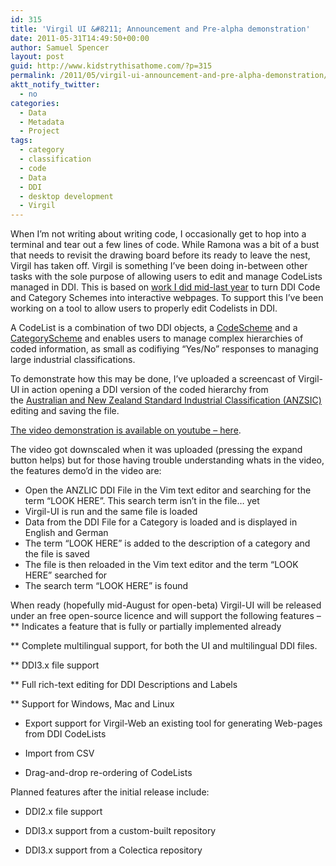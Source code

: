 ```yaml
---
id: 315
title: 'Virgil UI &#8211; Announcement and Pre-alpha demonstration'
date: 2011-05-31T14:49:50+00:00
author: Samuel Spencer
layout: post
guid: http://www.kidstrythisathome.com/?p=315
permalink: /2011/05/virgil-ui-announcement-and-pre-alpha-demonstration/
aktt_notify_twitter:
  - no
categories:
  - Data
  - Metadata
  - Project
tags:
  - category
  - classification
  - code
  - Data
  - DDI
  - desktop development
  - Virgil
---
```

When I&#8217;m not writing about writing code, I occasionally get to hop into a terminal and tear out a few lines of code. While Ramona was a bit of a bust that needs to revisit the drawing board before its ready to leave the nest, Virgil has taken off. Virgil is something I&#8217;ve been doing in-between other tasks with the sole purpose of allowing users to edit and manage CodeLists managed in DDI. This is based on [work I did mid-last year](http://code.google.com/p/ddi-codescheme-viewer/ "DCV - DDI CodeScheme Viewer - Google Code") to turn DDI Code and Category Schemes into interactive webpages. To support this I&#8217;ve been working on a tool to allow users to properly edit Codelists in DDI.

A CodeList is a combination of two DDI objects, a [CodeScheme](http://www.ddialliance.org/Specification/DDI-Lifecycle/3.1/XMLSchema/FieldLevelDocumentation/logicalproduct_xsd/elements/CodeScheme.html "DDI CodeScheme - Field Level Documentation") and a [CategoryScheme](http://www.ddialliance.org/Specification/DDI-Lifecycle/3.1/XMLSchema/FieldLevelDocumentation/logicalproduct_xsd/elements/CategoryScheme.html "DDI CategoryScheme - Field Level Documentation") and enables users to manage complex hierarchies of coded information, as small as codifiying &#8220;Yes/No&#8221; responses to managing large industrial classifications.

To demonstrate how this may be done, I&#8217;ve uploaded a screencast of Virgil-UI in action opening a DDI version of the coded hierarchy from the [Australian and New Zealand Standard Industrial Classification (ANZSIC)](http://www.abs.gov.au/ANZSIC "1292.0 - Australian and New Zealand Standard Industrial Classification (ANZSIC), 2006 (Revision 1.0)   ") editing and saving the file.


  
[The video demonstration is available on youtube &#8211; here](http://youtu.be/KKkOZIiH5eg "Virgil UI - DDI CodeList Editor Pre-alpha demonstration - Youtube").

The video got downscaled when it was uploaded (pressing the expand button helps) but for those having trouble understanding whats in the video, the features demo&#8217;d in the video are:

  * Open the ANZLIC DDI File in the Vim text editor and searching for the term &#8220;LOOK HERE&#8221;. This search term isn&#8217;t in the file&#8230; yet
  * Virgil-UI is run and the same file is loaded
  * Data from the DDI File for a Category is loaded and is displayed in English and German
  * The term &#8220;LOOK HERE&#8221; is added to the description of a category and the file is saved
  * The file is then reloaded in the Vim text editor and the term &#8220;LOOK HERE&#8221; searched for
  * The search term &#8220;LOOK HERE&#8221; is found

When ready (hopefully mid-August for open-beta) Virgil-UI will be released under an free open-source licence and will support the following features &#8211; ** Indicates a feature that is fully or partially implemented already
  
** Complete multilingual support, for both the UI and multilingual DDI files.
  
** DDI3.x file support
  
** Full rich-text editing for DDI Descriptions and Labels
  
** Support for Windows, Mac and Linux
  
* Export support for Virgil-Web an existing tool for generating Web-pages from DDI CodeLists
  
* Import from CSV
  
* Drag-and-drop re-ordering of CodeLists

Planned features after the initial release include:
  
* DDI2.x file support
  
* DDI3.x support from a custom-built repository
  
* DDI3.x support from a Colectica repository